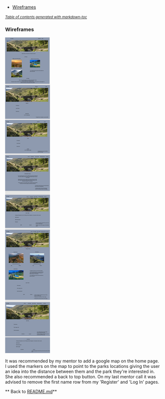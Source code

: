 - [Wireframes](#wireframes-)

<small><i><a href='http://ecotrust-canada.github.io/markdown-toc/'>Table of contents generated with markdown-toc</a></i></small>


### Wireframes

![Wireframe picture](./wireframes/MS3.png)

It was recommended by my mentor to add a google map on the home page. 
I used the markers on the map to point to the parks locations giving the user an idea into the distance between them and the park they're interested in.
She also recommended a back to top button.
On my last mentor call it was advised to remove the first name row from my 'Register' and 'Log In' pages.

** Back to [README.md](./README.md)**